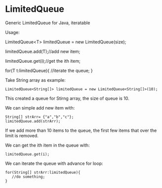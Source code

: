 # LimitedQueue
Generic LimitedQueue for Java, iteratable

Usage:

   LimitedQueue&lt;T&gt; limitedQueue = new LimitedQueue<T>(size);

   limitedQueue.add(T);//add new item;

   limitedQueue.get(i);//get the ith item;

   for(T t:limitedQueue){
     //iterate the queue;
   }

  
  Take String array as example:
  
    LimitedQueue<String[]> limitedQueue = new LimitedQueue<String[]>(10);
  
  
  
  This created a queue for Stirng array, the size of queue is 10.
  
  We can simple add new item with:
  
    String[] strArr= {"a","b","c"};
    limitedQueue.add(strArr);
    
    
    
  If we add more than 10 items to the queue, the first few items that over the limit is removed.
  
  We can get the ith item in the queue with:
  
    limitedQueue.get(i);
    
    
    
  We can iterate the queue with advance for loop:
  
    for(String[] strArr:limitedQueue){
       //do something;
    }
    
